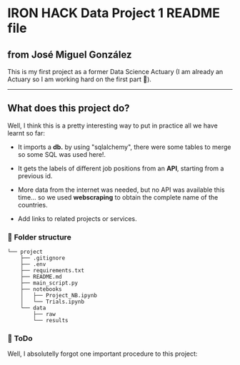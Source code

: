 # IRON HACK Data Project 1 README file
## from José Miguel González 

This is my first project as a former Data Science Actuary (I am already an Actuary so I am working hard on the first part :baby:).

---

## **What does this project do?**
Well, I think this is a pretty interesting way to put in practice all we have learnt so far:

- It imports a **db.** by using "sqlalchemy", there were some tables to merge so some SQL was used here!.
- It gets the labels of different job positions from an **API**, starting from a previous id. 
- More data from the internet was needed, but no API was available this time... so we used **webscraping** to obtain the complete name of the countries. 

- Add links to related projects or services. 


### :file_folder: **Folder structure**
```
└── project
    ├── .gitignore
    ├── .env
    ├── requirements.txt
    ├── README.md
    ├── main_script.py
    ├── notebooks
    │   ├── Project_NB.ipynb
    │   └── Trials.ipynb
    └── data
        ├── raw
        └── results
```

### :shit: **ToDo**

Well, I absolutelly forgot one important procedure to this project:


